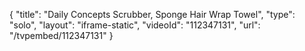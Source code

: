 {
    "title": "Daily Concepts Scrubber, Sponge   Hair Wrap Towel",
    "type": "solo",
    "layout": "iframe-static",
    "videoId": "112347131",
    "url": "\/tvpembed\/112347131"
}